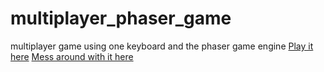 # multiplayer_phaser_game
multiplayer game using one keyboard and the phaser game engine
[Play it here](https://technisculpt.github.io/multiplayer_phaser_game/)
[Mess around with it here](https://replit.com/@marklagana/phaser-example-multiplayer)
